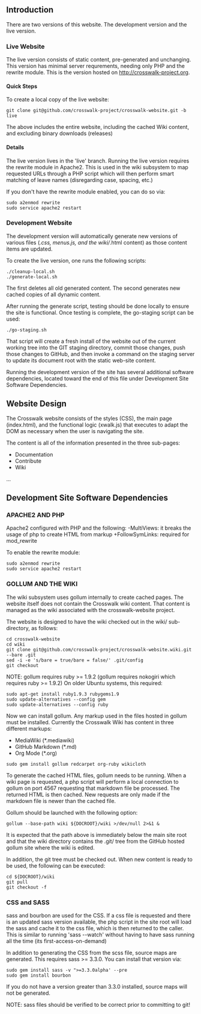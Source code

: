 ## Introduction
There are two versions of this website. The development version 
and the live version.

### Live Website
The live version consists of static content, pre-generated and 
unchanging. This version has minimal server requrements, needing
only PHP and the rewrite module. This is the version hosted on
http://crosswalk-project.org.

#### Quick Steps
To create a local copy of the live website:
```
git clone git@github.com/crosswalk-project/crosswalk-website.git -b live
```
The above includes the entire website, including the cached
Wiki content, and excluding binary downloads (releases)

#### Details
The live version lives in the 'live' branch. Running the live
version requires the rewrite module in Apache2. This is used
in the wiki subsystem to map requested URLs through a PHP
script which will then perform smart matching of leave names
(disregarding case, spacing, etc.)

If you don't have the rewrite module enabled, you can do so via:

```
sudo a2enmod rewrite
sudo service apache2 restart
```

### Development Website

The development version will automatically generate new versions
of various files (*.css, menus.js, and the wiki/*.html content)
as those content items are updated.

To create the live version, one runs the following scripts:

```
./cleanup-local.sh
./generate-local.sh
```

The first deletes all old generated content. The second generates
new cached copies of all dynamic content.

After running the generate script, testing should be done locally
to ensure the site is functional. Once testing is complete, the 
go-staging script can be used:

```
./go-staging.sh
```

That script will create a fresh install of the website out of the 
current working tree into the GIT staging directory, commit
those changes, push those changes to GitHub, and then invoke a
command on the staging server to update its document root with
the static web-site content.

Running the development version of the site has several additional
software dependencies, located toward the end of this file under
Development Site Software Dependencies.

## Website Design
The Crosswalk website consists of the styles (CSS), the main page 
(index.html), and the functional logic (xwalk.js) that executes to 
adapt the DOM as necessary when the user is navigating the site.

The content is all of the information presented in the three 
sub-pages:

* Documentation
* Contribute
* Wiki

...

## Development Site Software Dependencies

### APACHE2 AND PHP

Apache2 configured with PHP and the following:
  -MultiViews: it breaks the usage of php to create HTML from markup
  +FollowSymLinks: required for mod_rewrite

To enable the rewrite module:

```
sudo a2enmod rewrite
sudo service apache2 restart
```

### GOLLUM AND THE WIKI

The wiki subsystem uses gollum internally to create cached pages. 
The website itself does not contain the Crosswalk wiki content.
That content is managed as the wiki associated with the
crosswalk-website project.

The website is designed to have the wiki checked out in the wiki/
sub-directory, as follows:

```
cd crosswalk-website
cd wiki
git clone git@github.com/crosswalk-project/crosswalk-website.wiki.git --bare .git
sed -i -e 's/bare = true/bare = false/' .git/config
git checkout
```

NOTE: 
gollum requires ruby >= 1.9.2 (gollum requires nokogiri which requires 
ruby >= 1.9.2) On older Ubuntu systems, this required:

```
sudo apt-get install ruby1.9.3 rubygems1.9
sudo update-alternatives --config gem
sudo update-alternatives --config ruby
```

Now we can install gollum. Any markup used in the files hosted in gollum 
must be installed. Currently the Crosswalk Wiki has content in three 
different markups:

* MediaWiki (*.mediawiki)
* GitHub Markdown (*.md)
* Org Mode (*.org)

```
sudo gem install gollum redcarpet org-ruby wikicloth
```

To generate the cached HTML files, gollum needs to be running. When a 
wiki page is requested, a php script will perform a local connection to 
gollum on port 4567 requesting that markdown file be processed. The 
returned HTML is then cached. New requests are only made if the markdown 
file is newer than the cached file.

Gollum should be launched with the following option:

```
gollum --base-path wiki ${DOCROOT}/wiki >/dev/null 2>&1 &
```

It is expected that the path above is immediately below the main site 
root and that the wiki directory contains the .git/ tree from the GitHub 
hosted gollum site where the wiki is edited.

In addition, the git tree must be checked out. When new content is ready 
to be used, the following can be executed:

```
cd ${DOCROOT}/wiki
git pull
git checkout -f
```

### CSS and SASS

sass and bourbon are used for the CSS. If a css file is requested and 
there is an updated sass version available, the php script in the site 
root will load the sass and cache it to the css file, which is then 
returned to the caller. This is similar to running 'sass --watch' 
without having to have sass running all the time (its 
first-access-on-demand)

In addition to generating the CSS from the scss file, source maps are 
generated. This requires sass >= 3.3.0. You can install that version 
via:

```
sudo gem install sass -v ">=3.3.0alpha' --pre
sudo gem install bourbon
```

If you do not have a version greater than 3.3.0 installed, source maps 
will not be generated.

NOTE:
sass files should be verified to be correct prior to committing to git!
